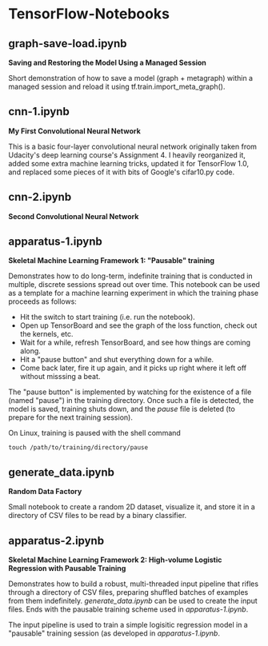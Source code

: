 # TensorFlow-Notebooks

## graph-save-load.ipynb
**Saving and Restoring the Model Using a Managed Session**

Short demonstration of how to save a model (graph + metagraph) within a managed session and reload it using tf.train.import\_meta\_graph().

## cnn-1.ipynb
**My First Convolutional Neural Network**

This is a basic four-layer convolutional neural network originally taken from Udacity's deep learning course's Assignment 4. I heavily reorganized it, added some extra machine learning tricks, updated it for TensorFlow 1.0, and replaced some pieces of it with bits of Google's cifar10.py code.

## cnn-2.ipynb
**Second Convolutional Neural Network**

## apparatus-1.ipynb
**Skeletal Machine Learning Framework 1: "Pausable" training**

Demonstrates how to do long-term, indefinite training that is conducted in multiple, discrete sessions spread out over time.  This notebook can be used as a template for a machine learning experiment in which the training phase proceeds as follows:
- Hit the switch to start training (i.e. run the notebook).
- Open up TensorBoard and see the graph of the loss function, check out the kernels, etc.
- Wait for a while, refresh TensorBoard, and see how things are coming along.
- Hit a "pause button" and shut everything down for a while.
- Come back later, fire it up again, and it picks up right where it left off without misssing a beat.

The "pause button" is implemented by watching for the existence of a file (named "pause") in the training directory. Once such a file is detected, the model is saved, training shuts down, and the *pause* file is deleted (to prepare for the next training session).  

On Linux, training is paused with the shell command
```
touch /path/to/training/directory/pause
```

## generate\_data.ipynb
**Random Data Factory**

Small notebook to create a random 2D dataset, visualize it, and store it in a directory of CSV files to be read by a binary classifier.

## apparatus-2.ipynb
**Skeletal Machine Learning Framework 2: High-volume Logistic Regression with Pausable Training**

Demonstrates how to build a robust, multi-threaded input pipeline that rifles through a directory of CSV files, preparing shuffled batches of examples from them indefinitely.  *generate\_data.ipynb* can be used to create the input files.  Ends with the pausable training scheme used in *apparatus-1.ipynb*.

The input pipeline is used to train a simple logisitic regression model in a "pausable" training session (as developed in *apparatus-1.ipynb*.
